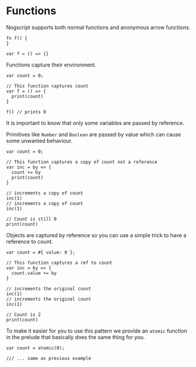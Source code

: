 # Functions

Nogscript supports both normal functions and anonymous arrow functions.

```nogscript
fn f() {
}
```

```nogscript
var f = () => {}
```

Functions capture their environment.

```nogscript
var count = 0;

// This function captures count
var f = () => {
  print(count)
}

f() // prints 0
```

It is important to know that only some variables are passed by reference.

Primitives like `Number` and `Boolean` are passed by value which can cause some unwanted behaviour.

```nogscript
var count = 0;

// This function captures a copy of count not a reference
var inc = by => {
  count += by
  print(count)
}

// increments a copy of count
inc(1)
// increments a copy of count
inc(1)

// Count is still 0
print(count)
```

Objects are captured by reference so you can use a simple trick to have a reference to count.

```nogscript
var count = #{ value: 0 };

// This function captures a ref to count
var inc = by => {
  count.value += by
}

// increments the original count
inc(1)
// increments the original count
inc(1)

// Count is 2
print(count)
```

To make it easier for you to use this pattern we provide an `atomic` function in the prelude that basically does the same thing for you.

```nogscript
var count = atomic(0);

/// ... same as previous example
```
